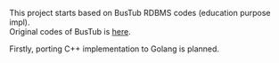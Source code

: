 This project starts based on BusTub RDBMS codes (education purpose impl).  
Original codes of BusTub is [here](https://github.com/cmu-db/bustub).
  
Firstly, porting C++ implementation to Golang is planned.  
